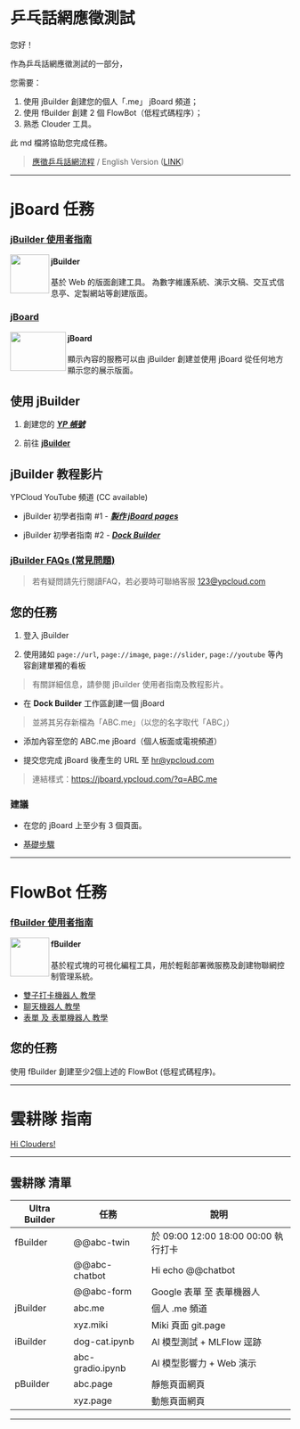 # 乒乓話網應徵測試

您好！

作為乒乓話網應徵測試的一部分，

您需要：

1. 使用 jBuilder 創建您的個人「.me」 jBoard 頻道；
2. 使用 fBuilder 創建 2 個 FlowBot（低程式碼程序）；
3. 熟悉 Clouder 工具。

此 md 檔將協助您完成任務。

> [應徵乒乓話網流程](https://www.ypcloud.com/#HR)
> / English Version ([LINK](https://github.com/YPCloudInc/Clouder/blob/main/md/interview%20task.md))

---
# jBoard 任務

### [jBuilder 使用者指南](https://github.com/motebus/ultrabook/tree/main/Ultranet%20Apps/jBuilder)

[<img align="left" height="70" src="https://i.imgur.com/p9jaFdK.png">](https://run.ypcloud.com/)

#### jBuilder
基於 Web 的版面創建工具。 為數字維護系統、演示文稿、交互式信息亭、定製網站等創建版面。

### [jBoard](https://jboard.ypcloud.com/)

[<img align="left" width="100" height="70" src="https://i.imgur.com/5rrq8ur.png" />](https://jboard.ypcloud.com/)

#### jBoard
顯示內容的服務可以由 jBuilder 創建並使用 jBoard 從任何地方顯示您的展示版面。

## 使用 jBuilder

1. 創建您的 ***[YP 帳號](https://github.com/motebus/ultrabook/blob/main/Ultra/yp%20account.md)***

2. 前往 **[jBuilder](https://jbuilder.ypcloud.com)**

## jBuilder 教程影片

YPCloud YouTube 頻道 (CC available)

- jBuilder 初學者指南 #1 - ***[製作 jBoard pages](https://www.youtube.com/watch?v=N1Rp2mCwv0c)*** 

- jBuilder 初學者指南 #2 - ***[Dock Builder](https://www.youtube.com/watch?v=eQV3zaiLxyY&t=50s)*** 

### [jBuilder FAQs (常見問題)](https://github.com/motebus/ultrabook/blob/main/Ultranet%20Apps/jBuilder/FAQ.md)

> 若有疑問請先行閱讀FAQ，若必要時可聯絡客服 123@ypcloud.com

## 您的任務

1. 登入 jBuilder

2. 使用諸如 `page://url`, `page://image`, `page://slider`, `page://youtube` 等內容創建單獨的看板
> 有關詳細信息，請參閱 jBuilder 使用者指南及教程影片。

- 在 **Dock Builder** 工作區創建一個 jBoard
> 並將其另存新檔為「ABC.me」（以您的名字取代「ABC」）

- 添加內容至您的 ABC.me jBoard（個人板面或電視頻道）

- 提交您完成 jBoard 後產生的 URL 至 hr@ypcloud.com
> 連結樣式：https://jboard.ypcloud.com/?q=ABC.me

### 建議
- 在您的 jBoard 上至少有 3 個頁面。

- [基礎步驟](https://github.com/motebus/ultrabook/blob/main/Ultranet%20Apps/jBuilder/Process%20of%20making%20a%20jBoard.md)

---

# FlowBot 任務

### [fBuilder 使用者指南](https://github.com/motebus/ultrabook/tree/main/Ultranet%20Apps/fBuilder)

[<img align="left" width="70" height="70" src="https://i.imgur.com/lWgj5Fr.jpg" />](https://run.ypcloud.com/)

#### fBuilder
基於程式塊的可視化編程工具，用於輕鬆部署微服務及創建物聯網控制管理系統。

- [雙子打卡機器人 教學](https://github.com/YPCloudInc/Clouder/blob/main/md/twin.md)
- [聊天機器人 教學](https://github.com/YPCloudInc/Clouder/blob/main/%E6%BC%A2%E8%AA%9E/md/%E8%81%8A%E5%A4%A9%E6%A9%9F%E5%99%A8%E4%BA%BA.md)  
- [表單 及 表單機器人 教學](https://github.com/YPCloudInc/Clouder/blob/main/md/form.md)

## 您的任務
使用 fBuilder 創建至少2個上述的 FlowBot (低程式碼程序)。

---

# 雲耕隊 指南

[Hi Clouders!](https://github.com/YPCloudInc/Clouder/edit/main/README.md)

---

## 雲耕隊 清單

| Ultra Builder | 任務 | 說明 |
| -------- | -------- | -------- |
| fBuilder | @@abc-twin | 於 09:00 12:00 18:00 00:00 執行打卡 |
| | @@abc-chatbot | Hi echo @@chatbot |
| | @@abc-form | Google 表單 至 表單機器人 |
| jBuilder | abc.me | 個人 .me 頻道 |
| | xyz.miki | Miki 頁面 git.page |
| iBuilder | dog-cat.ipynb | Al 模型測試 + MLFlow 逕跡 |
| | abc-gradio.ipynb | Al 模型影響力 + Web 演示 |
| pBuilder | abc.page | 靜態頁面網頁 |
| | xyz.page | 動態頁面網頁 |

---
